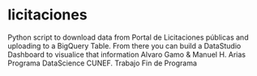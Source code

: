 # licitaciones
Python script to download data from Portal de Licitaciones públicas and uploading to a BigQuery Table. 
From there you can build a DataStudio Dashboard to visualice that information
Alvaro Gamo & Manuel H. Arias
Programa DataScience CUNEF. Trabajo Fin de Programa
